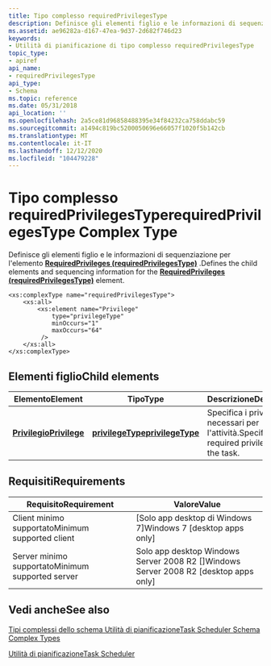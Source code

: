 ```yaml
---
title: Tipo complesso requiredPrivilegesType
description: Definisce gli elementi figlio e le informazioni di sequenziazione per l'elemento RequiredPrivileges (requiredPrivilegesType).
ms.assetid: ae96282a-d167-47ea-9d37-2d682f746d23
keywords:
- Utilità di pianificazione di tipo complesso requiredPrivilegesType
topic_type:
- apiref
api_name:
- requiredPrivilegesType
api_type:
- Schema
ms.topic: reference
ms.date: 05/31/2018
api_location: ''
ms.openlocfilehash: 2a5ce81d96858488395e34f84232ca758ddabc59
ms.sourcegitcommit: a1494c819bc5200050696e66057f1020f5b142cb
ms.translationtype: MT
ms.contentlocale: it-IT
ms.lasthandoff: 12/12/2020
ms.locfileid: "104479228"
---
```

# <a name="requiredprivilegestype-complex-type"></a><span data-ttu-id="137b3-104">Tipo complesso requiredPrivilegesType</span><span class="sxs-lookup"><span data-stu-id="137b3-104">requiredPrivilegesType Complex Type</span></span>

<span data-ttu-id="137b3-105">Definisce gli elementi figlio e le informazioni di sequenziazione per l'elemento [**RequiredPrivileges (requiredPrivilegesType)**](taskschedulerschema-requiredprivileges-requiredprivilegestype-element.md) .</span><span class="sxs-lookup"><span data-stu-id="137b3-105">Defines the child elements and sequencing information for the [**RequiredPrivileges (requiredPrivilegesType)**](taskschedulerschema-requiredprivileges-requiredprivilegestype-element.md) element.</span></span>

``` syntax
<xs:complexType name="requiredPrivilegesType">
    <xs:all>
        <xs:element name="Privilege"
            type="privilegeType"
            minOccurs="1"
            maxOccurs="64"
         />
    </xs:all>
</xs:complexType>
```

## <a name="child-elements"></a><span data-ttu-id="137b3-106">Elementi figlio</span><span class="sxs-lookup"><span data-stu-id="137b3-106">Child elements</span></span>



| <span data-ttu-id="137b3-107">Elemento</span><span class="sxs-lookup"><span data-stu-id="137b3-107">Element</span></span>                                                                           | <span data-ttu-id="137b3-108">Tipo</span><span class="sxs-lookup"><span data-stu-id="137b3-108">Type</span></span>                                                                  | <span data-ttu-id="137b3-109">Descrizione</span><span class="sxs-lookup"><span data-stu-id="137b3-109">Description</span></span>                                                |
|-----------------------------------------------------------------------------------|-----------------------------------------------------------------------|------------------------------------------------------------|
| [<span data-ttu-id="137b3-110">**Privilegio**</span><span class="sxs-lookup"><span data-stu-id="137b3-110">**Privilege**</span></span>](taskschedulerschema-privilege-requiredprivilegestype-element.md) | [<span data-ttu-id="137b3-111">**privilegeType**</span><span class="sxs-lookup"><span data-stu-id="137b3-111">**privilegeType**</span></span>](taskschedulerschema-privilegetype-simpletype.md) | <span data-ttu-id="137b3-112">Specifica i privilegi necessari per l'attività.</span><span class="sxs-lookup"><span data-stu-id="137b3-112">Specifies the required privileges of the task.</span></span> <br/> |



## <a name="requirements"></a><span data-ttu-id="137b3-113">Requisiti</span><span class="sxs-lookup"><span data-stu-id="137b3-113">Requirements</span></span>



| <span data-ttu-id="137b3-114">Requisito</span><span class="sxs-lookup"><span data-stu-id="137b3-114">Requirement</span></span> | <span data-ttu-id="137b3-115">Valore</span><span class="sxs-lookup"><span data-stu-id="137b3-115">Value</span></span> |
|-------------------------------------|---------------------------------------------------------|
| <span data-ttu-id="137b3-116">Client minimo supportato</span><span class="sxs-lookup"><span data-stu-id="137b3-116">Minimum supported client</span></span><br/> | <span data-ttu-id="137b3-117">\[Solo app desktop di Windows 7\]</span><span class="sxs-lookup"><span data-stu-id="137b3-117">Windows 7 \[desktop apps only\]</span></span><br/>              |
| <span data-ttu-id="137b3-118">Server minimo supportato</span><span class="sxs-lookup"><span data-stu-id="137b3-118">Minimum supported server</span></span><br/> | <span data-ttu-id="137b3-119">Solo app desktop Windows Server 2008 R2 \[\]</span><span class="sxs-lookup"><span data-stu-id="137b3-119">Windows Server 2008 R2 \[desktop apps only\]</span></span><br/> |



## <a name="see-also"></a><span data-ttu-id="137b3-120">Vedi anche</span><span class="sxs-lookup"><span data-stu-id="137b3-120">See also</span></span>

<dl> <dt>

[<span data-ttu-id="137b3-121">Tipi complessi dello schema Utilità di pianificazione</span><span class="sxs-lookup"><span data-stu-id="137b3-121">Task Scheduler Schema Complex Types</span></span>](task-scheduler-schema-complex-types.md)
</dt> <dt>

[<span data-ttu-id="137b3-122">Utilità di pianificazione</span><span class="sxs-lookup"><span data-stu-id="137b3-122">Task Scheduler</span></span>](task-scheduler-start-page.md)
</dt> </dl>

 

 





